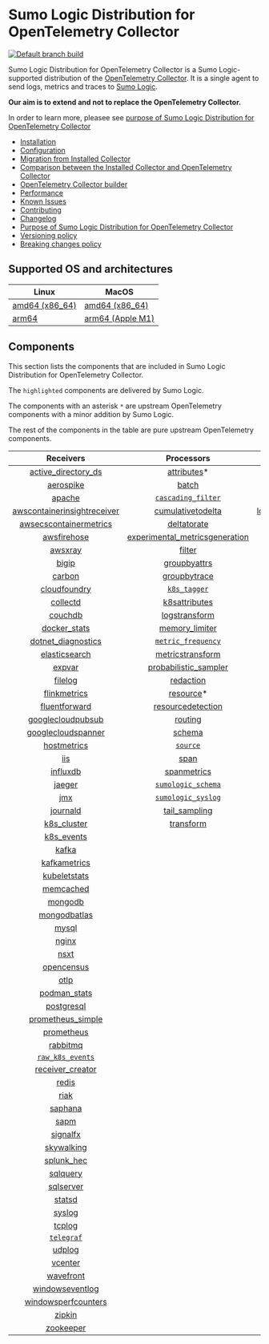 # Sumo Logic Distribution for OpenTelemetry Collector

[![Default branch build](https://github.com/SumoLogic/sumologic-otel-collector/actions/workflows/dev_builds.yml/badge.svg)](https://github.com/SumoLogic/sumologic-otel-collector/actions/workflows/dev_builds.yml)

Sumo Logic Distribution for OpenTelemetry Collector is a Sumo Logic-supported distribution of the [OpenTelemetry Collector][otc_link].
It is a single agent to send logs, metrics and traces to [Sumo Logic][sumologic].

**Our aim is to extend and not to replace the OpenTelemetry Collector.**

In order to learn more, pleasee see [purpose of Sumo Logic Distribution for OpenTelemetry Collector](./docs/UpstreamRelation.md#purpose-of-sumo-logic-distribution-for-opentelemetry-collector)

[otc_link]: https://github.com/open-telemetry/opentelemetry-collector
[sumologic]: https://www.sumologic.com

- [Installation](docs/Installation.md)
- [Configuration](docs/Configuration.md)
- [Migration from Installed Collector](docs/Migration.md)
- [Comparison between the Installed Collector and OpenTelemetry Collector](docs/Comparison.md)
- [OpenTelemetry Collector builder](./otelcolbuilder/README.md)
- [Performance](docs/Performance.md)
- [Known Issues](docs/KnownIssues.md)
- [Contributing](./CONTRIBUTING.md)
- [Changelog](./CHANGELOG.md)
- [Purpose of Sumo Logic Distribution for OpenTelemetry Collector](./docs/UpstreamRelation.md#purpose-of-sumo-logic-distribution-for-opentelemetry-collector)
- [Versioning policy](./docs/UpstreamRelation.md#versioning-policy)
- [Breaking changes policy](./docs/UpstreamRelation.md#breaking-changes-policy)

## Supported OS and architectures

| Linux                         | MacOS                         |
|-------------------------------|-------------------------------|
| [amd64 (x86_64)][linux_amd64] | [amd64 (x86_64)][mac_amd64]   |
| [arm64][linux_arm64]          | [arm64 (Apple M1)][mac_arm64] |

[linux_amd64]: ./docs/Installation.md#linux-on-amd64-x86-64
[linux_arm64]: ./docs/Installation.md#linux-on-arm64
[mac_amd64]: ./docs/Installation.md#macos-on-amd64-x86-64
[mac_arm64]: ./docs/Installation.md#macos-on-arm64-apple-m1-x86-64

## Components

This section lists the components that are included in Sumo Logic Distribution for OpenTelemetry Collector.

The `highlighted` components are delivered by Sumo Logic.

The components with an asterisk `*` are upstream OpenTelemetry components with a minor addition by Sumo Logic.

The rest of the components in the table are pure upstream OpenTelemetry components.

|                         Receivers                          |                          Processors                          |               Exporters                |                  Extensions                  |
|:----------------------------------------------------------:|:------------------------------------------------------------:|:--------------------------------------:|:--------------------------------------------:|
|      [active_directory_ds][activedirectorydsreceiver]      |              [attributes][attributesprocessor]*              |        [carbon][carbonexporter]        |       [asapclient][asapauthextension]        |
|               [aerospike][aerospikereceiver]               |                   [batch][batchprocessor]                    |          [file][fileexporter]          |             [awsproxy][awsproxy]             |
|                  [apache][apachereceiver]                  |        [`cascading_filter`][cascadingfilterprocessor]        |         [kafka][kafkaexporter]         |       [basicauth][basicauthextension]        |
| [awscontainerinsightreceiver][awscontainerinsightreceiver] |       [cumulativetodelta][cumulativetodeltaprocessor]        | [loadbalancing][loadbalancingexporter] | [bearertokenauth][bearertokenauthextension]  |
|  [awsecscontainermetrics][awsecscontainermetricsreceiver]  |             [deltatorate][deltatorateprocessor]              |       [logging][loggingexporter]       |           [db_storage][dbstorage]            |
|             [awsfirehose][awsfirehosereceiver]             | [experimental_metricsgeneration][metricsgenerationprocessor] |          [otlp][otlpexporter]          |      [docker_observer][dockerobserver]       |
|                 [awsxray][awsxrayreceiver]                 |                  [filter][filterprocessor]                   |      [otlphttp][otlphttpexporter]      |         [ecs_observer][ecsobserver]          |
|                   [bigip][bigipreceiver]                   |            [groupbyattrs][groupbyattrsprocessor]             |    [`sumologic`][sumologicexporter]    |     [ecs_task_observer][ecstaskobserver]     |
|                  [carbon][carbonreceiver]                  |            [groupbytrace][groupbytraceprocessor]             |                                        |         [file_storage][filestorage]          |
|            [cloudfoundry][cloudfoundryreceiver]            |                 [`k8s_tagger`][k8sprocessor]                 |                                        |     [health_check][healthcheckextension]     |
|                [collectd][collectdreceiver]                |           [k8sattributes][k8sattributesprocessor]            |                                        |        [host_observer][hostobserver]         |
|                 [couchdb][couchdbreceiver]                 |           [logstransform][logstransformprocessor]            |                                        |       [http_forwarder][httpforwarder]        |
|            [docker_stats][dockerstatsreceiver]             |           [memory_limiter][memorylimiterprocessor]           |                                        | [jaegerremotesampling][jaegerremotesampling] |
|      [dotnet_diagnostics][dotnetdiagnosticsreceiver]       |        [`metric_frequency`][metricfrequencyprocessor]        |                                        |         [k8s_observer][k8sobserver]          |
|           [elasticsearch][elasticsearchreceiver]           |        [metricstransform][metricstransformprocessor]         |                                        |      [memory_ballast][ballastextension]      |
|                  [expvar][expvarreceiver]                  |    [probabilistic_sampler][probabilisticsamplerprocessor]    |                                        |  [oauth2client][oauth2clientauthextension]   |
|                 [filelog][filelogreceiver]                 |               [redaction][redactionprocessor]                |                                        |          [oidc][oidcauthextension]           |
|            [flinkmetrics][flinkmetricsreceiver]            |                [resource][resourceprocessor]*                |                                        |           [pprof][pprofextension]            |
|           [fluentforward][fluentforwardreceiver]           |       [resourcedetection][resourcedetectionprocessor]        |                                        |       [sigv4auth][sigv4authextension]        |
|       [googlecloudpubsub][googlecloudpubsubreceiver]       |                 [routing][routingprocessor]                  |                                        |      [`sumologic`][sumologicextension]       |
|      [googlecloudspanner][googlecloudspannerreceiver]      |                  [schema][schemaprocessor]                   |                                        |          [zpages][zpagesextension]           |
|             [hostmetrics][hostmetricsreceiver]             |                 [`source`][sourceprocessor]                  |                                        |                                              |
|                     [iis][iisreceiver]                     |                    [span][spanprocessor]                     |                                        |                                              |
|                [influxdb][influxdbreceiver]                |             [spanmetrics][spanmetricsprocessor]              |                                        |                                              |
|                  [jaeger][jaegerreceiver]                  |        [`sumologic_schema`][sumologicschemaprocessor]        |                                        |                                              |
|                     [jmx][jmxreceiver]                     |        [`sumologic_syslog`][sumologicsyslogprocessor]        |                                        |                                              |
|                [journald][journaldreceiver]                |            [tail_sampling][tailsamplingprocessor]            |                                        |                                              |
|             [k8s_cluster][k8sclusterreceiver]              |               [transform][transformprocessor]                |                                        |                                              |
|              [k8s_events][k8seventsreceiver]               |                                                              |                                        |                                              |
|                   [kafka][kafkareceiver]                   |                                                              |                                        |                                              |
|            [kafkametrics][kafkametricsreceiver]            |                                                              |                                        |                                              |
|            [kubeletstats][kubeletstatsreceiver]            |                                                              |                                        |                                              |
|               [memcached][memcachedreceiver]               |                                                              |                                        |                                              |
|                 [mongodb][mongodbreceiver]                 |                                                              |                                        |                                              |
|            [mongodbatlas][mongodbatlasreceiver]            |                                                              |                                        |                                              |
|                   [mysql][mysqlreceiver]                   |                                                              |                                        |                                              |
|                   [nginx][nginxreceiver]                   |                                                              |                                        |                                              |
|                    [nsxt][nsxtreceiver]                    |                                                              |                                        |                                              |
|              [opencensus][opencensusreceiver]              |                                                              |                                        |                                              |
|                    [otlp][otlpreceiver]                    |                                                              |                                        |                                              |
|               [podman_stats][podmanreceiver]               |                                                              |                                        |                                              |
|              [postgresql][postgresqlreceiver]              |                                                              |                                        |                                              |
|       [prometheus_simple][simpleprometheusreceiver]        |                                                              |                                        |                                              |
|              [prometheus][prometheusreceiver]              |                                                              |                                        |                                              |
|                [rabbitmq][rabbitmqreceiver]                |                                                              |                                        |                                              |
|          [`raw_k8s_events`][rawk8seventsreceiver]          |                                                              |                                        |                                              |
|            [receiver_creator][receivercreator]             |                                                              |                                        |                                              |
|                   [redis][redisreceiver]                   |                                                              |                                        |                                              |
|                    [riak][riakreceiver]                    |                                                              |                                        |                                              |
|                 [saphana][saphanareceiver]                 |                                                              |                                        |                                              |
|                    [sapm][sapmreceiver]                    |                                                              |                                        |                                              |
|                [signalfx][signalfxreceiver]                |                                                              |                                        |                                              |
|              [skywalking][skywalkingreceiver]              |                                                              |                                        |                                              |
|              [splunk_hec][splunkhecreceiver]               |                                                              |                                        |                                              |
|                [sqlquery][sqlqueryreceiver]                |                                                              |                                        |                                              |
|               [sqlserver][sqlserverreceiver]               |                                                              |                                        |                                              |
|                  [statsd][statsdreceiver]                  |                                                              |                                        |                                              |
|                  [syslog][syslogreceiver]                  |                                                              |                                        |                                              |
|                  [tcplog][tcplogreceiver]                  |                                                              |                                        |                                              |
|               [`telegraf`][telegrafreceiver]               |                                                              |                                        |                                              |
|                  [udplog][udplogreceiver]                  |                                                              |                                        |                                              |
|                 [vcenter][vcenterreceiver]                 |                                                              |                                        |                                              |
|               [wavefront][wavefrontreceiver]               |                                                              |                                        |                                              |
|         [windowseventlog][windowseventlogreceiver]         |                                                              |                                        |                                              |
|     [windowsperfcounters][windowsperfcountersreceiver]     |                                                              |                                        |                                              |
|                  [zipkin][zipkinreceiver]                  |                                                              |                                        |                                              |
|               [zookeeper][zookeeperreceiver]               |                                                              |                                        |                                              |

[activedirectorydsreceiver]: https://github.com/open-telemetry/opentelemetry-collector-contrib/tree/v0.62.0/receiver/activedirectorydsreceiver
[aerospikereceiver]: https://github.com/open-telemetry/opentelemetry-collector-contrib/tree/v0.62.0/receiver/aerospikereceiver
[apachereceiver]: https://github.com/open-telemetry/opentelemetry-collector-contrib/tree/v0.62.0/receiver/apachereceiver
[awscontainerinsightreceiver]: https://github.com/open-telemetry/opentelemetry-collector-contrib/tree/v0.62.0/receiver/awscontainerinsightreceiver
[awsecscontainermetricsreceiver]: https://github.com/open-telemetry/opentelemetry-collector-contrib/tree/v0.62.0/receiver/awsecscontainermetricsreceiver
[awsfirehosereceiver]: https://github.com/open-telemetry/opentelemetry-collector-contrib/tree/v0.62.0/receiver/awsfirehosereceiver
[awsxrayreceiver]: https://github.com/open-telemetry/opentelemetry-collector-contrib/tree/v0.62.0/receiver/awsxrayreceiver
[bigipreceiver]: https://github.com/open-telemetry/opentelemetry-collector-contrib/tree/v0.62.0/receiver/bigipreceiver
[carbonreceiver]: https://github.com/open-telemetry/opentelemetry-collector-contrib/tree/v0.62.0/receiver/carbonreceiver
[cloudfoundryreceiver]: https://github.com/open-telemetry/opentelemetry-collector-contrib/tree/v0.62.0/receiver/cloudfoundryreceiver
[collectdreceiver]: https://github.com/open-telemetry/opentelemetry-collector-contrib/tree/v0.62.0/receiver/collectdreceiver
[couchdbreceiver]: https://github.com/open-telemetry/opentelemetry-collector-contrib/tree/v0.62.0/receiver/couchdbreceiver
[dockerstatsreceiver]: https://github.com/open-telemetry/opentelemetry-collector-contrib/tree/v0.62.0/receiver/dockerstatsreceiver
[dotnetdiagnosticsreceiver]: https://github.com/open-telemetry/opentelemetry-collector-contrib/tree/v0.62.0/receiver/dotnetdiagnosticsreceiver
[elasticsearchreceiver]: https://github.com/open-telemetry/opentelemetry-collector-contrib/tree/v0.62.0/receiver/elasticsearchreceiver
[expvarreceiver]: https://github.com/open-telemetry/opentelemetry-collector-contrib/tree/v0.62.0/receiver/expvarreceiver
[filelogreceiver]: https://github.com/open-telemetry/opentelemetry-collector-contrib/tree/v0.62.0/receiver/filelogreceiver
[flinkmetricsreceiver]: https://github.com/open-telemetry/opentelemetry-collector-contrib/tree/v0.62.0/receiver/flinkmetricsreceiver
[fluentforwardreceiver]: https://github.com/open-telemetry/opentelemetry-collector-contrib/tree/v0.62.0/receiver/fluentforwardreceiver
[googlecloudpubsubreceiver]: https://github.com/open-telemetry/opentelemetry-collector-contrib/tree/v0.62.0/receiver/googlecloudpubsubreceiver
[googlecloudspannerreceiver]: https://github.com/open-telemetry/opentelemetry-collector-contrib/tree/v0.62.0/receiver/googlecloudspannerreceiver
[hostmetricsreceiver]: https://github.com/open-telemetry/opentelemetry-collector-contrib/tree/v0.62.0/receiver/hostmetricsreceiver
[iisreceiver]: https://github.com/open-telemetry/opentelemetry-collector-contrib/tree/v0.62.0/receiver/iisreceiver
[influxdbreceiver]: https://github.com/open-telemetry/opentelemetry-collector-contrib/tree/v0.62.0/receiver/influxdbreceiver
[jaegerreceiver]: https://github.com/open-telemetry/opentelemetry-collector-contrib/tree/v0.62.0/receiver/jaegerreceiver
[jmxreceiver]: https://github.com/open-telemetry/opentelemetry-collector-contrib/tree/v0.62.0/receiver/jmxreceiver
[journaldreceiver]: https://github.com/open-telemetry/opentelemetry-collector-contrib/tree/v0.62.0/receiver/journaldreceiver
[k8sclusterreceiver]: https://github.com/open-telemetry/opentelemetry-collector-contrib/tree/v0.62.0/receiver/k8sclusterreceiver
[k8seventsreceiver]: https://github.com/open-telemetry/opentelemetry-collector-contrib/tree/v0.62.0/receiver/k8seventsreceiver
[kafkareceiver]: https://github.com/open-telemetry/opentelemetry-collector-contrib/tree/v0.62.0/receiver/kafkareceiver
[kafkametricsreceiver]: https://github.com/open-telemetry/opentelemetry-collector-contrib/tree/v0.62.0/receiver/kafkametricsreceiver
[kubeletstatsreceiver]: https://github.com/open-telemetry/opentelemetry-collector-contrib/tree/v0.62.0/receiver/kubeletstatsreceiver
[memcachedreceiver]: https://github.com/open-telemetry/opentelemetry-collector-contrib/tree/v0.62.0/receiver/memcachedreceiver
[mongodbreceiver]: https://github.com/open-telemetry/opentelemetry-collector-contrib/tree/v0.62.0/receiver/mongodbreceiver
[mongodbatlasreceiver]: https://github.com/open-telemetry/opentelemetry-collector-contrib/tree/v0.62.0/receiver/mongodbatlasreceiver
[mysqlreceiver]: https://github.com/open-telemetry/opentelemetry-collector-contrib/tree/v0.62.0/receiver/mysqlreceiver
[nginxreceiver]: https://github.com/open-telemetry/opentelemetry-collector-contrib/tree/v0.62.0/receiver/nginxreceiver
[nsxtreceiver]: https://github.com/open-telemetry/opentelemetry-collector-contrib/tree/v0.62.0/receiver/nsxtreceiver
[opencensusreceiver]: https://github.com/open-telemetry/opentelemetry-collector-contrib/tree/v0.62.0/receiver/opencensusreceiver
[otlpreceiver]: https://github.com/open-telemetry/opentelemetry-collector/tree/v0.62.0/receiver/otlpreceiver
[podmanreceiver]: https://github.com/open-telemetry/opentelemetry-collector-contrib/tree/v0.62.0/receiver/podmanreceiver
[postgresqlreceiver]: https://github.com/open-telemetry/opentelemetry-collector-contrib/tree/v0.62.0/receiver/postgresqlreceiver
[simpleprometheusreceiver]: https://github.com/open-telemetry/opentelemetry-collector-contrib/tree/v0.62.0/receiver/simpleprometheusreceiver
[prometheusreceiver]: https://github.com/open-telemetry/opentelemetry-collector-contrib/tree/v0.62.0/receiver/prometheusreceiver
[rabbitmqreceiver]: https://github.com/open-telemetry/opentelemetry-collector-contrib/tree/v0.62.0/receiver/rabbitmqreceiver
[rawk8seventsreceiver]: ./pkg/receiver/rawk8seventsreceiver
[receivercreator]: https://github.com/open-telemetry/opentelemetry-collector-contrib/tree/v0.62.0/receiver/receivercreator
[redisreceiver]: https://github.com/open-telemetry/opentelemetry-collector-contrib/tree/v0.62.0/receiver/redisreceiver
[riakreceiver]: https://github.com/open-telemetry/opentelemetry-collector-contrib/tree/v0.62.0/receiver/riakreceiver
[saphanareceiver]: https://github.com/open-telemetry/opentelemetry-collector-contrib/tree/v0.62.0/receiver/saphanareceiver
[sapmreceiver]: https://github.com/open-telemetry/opentelemetry-collector-contrib/tree/v0.62.0/receiver/sapmreceiver
[signalfxreceiver]: https://github.com/open-telemetry/opentelemetry-collector-contrib/tree/v0.62.0/receiver/signalfxreceiver
[skywalkingreceiver]: https://github.com/open-telemetry/opentelemetry-collector-contrib/tree/v0.62.0/receiver/skywalkingreceiver
[splunkhecreceiver]: https://github.com/open-telemetry/opentelemetry-collector-contrib/tree/v0.62.0/receiver/splunkhecreceiver
[sqlqueryreceiver]: https://github.com/open-telemetry/opentelemetry-collector-contrib/tree/v0.62.0/receiver/sqlqueryreceiver
[sqlserverreceiver]: https://github.com/open-telemetry/opentelemetry-collector-contrib/tree/v0.62.0/receiver/sqlserverreceiver
[statsdreceiver]: https://github.com/open-telemetry/opentelemetry-collector-contrib/tree/v0.62.0/receiver/statsdreceiver
[syslogreceiver]: https://github.com/open-telemetry/opentelemetry-collector-contrib/tree/v0.62.0/receiver/syslogreceiver
[tcplogreceiver]: https://github.com/open-telemetry/opentelemetry-collector-contrib/tree/v0.62.0/receiver/tcplogreceiver
[telegrafreceiver]: ./pkg/receiver/telegrafreceiver
[udplogreceiver]: https://github.com/open-telemetry/opentelemetry-collector-contrib/tree/v0.62.0/receiver/udplogreceiver
[vcenterreceiver]: https://github.com/open-telemetry/opentelemetry-collector-contrib/tree/v0.62.0/receiver/vcenterreceiver
[wavefrontreceiver]: https://github.com/open-telemetry/opentelemetry-collector-contrib/tree/v0.62.0/receiver/wavefrontreceiver
[windowseventlogreceiver]: https://github.com/open-telemetry/opentelemetry-collector-contrib/tree/v0.62.0/receiver/windowseventlogreceiver
[windowsperfcountersreceiver]: https://github.com/open-telemetry/opentelemetry-collector-contrib/tree/v0.62.0/receiver/windowsperfcountersreceiver
[zipkinreceiver]: https://github.com/open-telemetry/opentelemetry-collector-contrib/tree/v0.62.0/receiver/zipkinreceiver
[zookeeperreceiver]: https://github.com/open-telemetry/opentelemetry-collector-contrib/tree/v0.62.0/receiver/zookeeperreceiver

[attributesprocessor]: https://github.com/SumoLogic/opentelemetry-collector-contrib/tree/v0.62.0-filterprocessor/processor/attributesprocessor
[batchprocessor]: https://github.com/open-telemetry/opentelemetry-collector/tree/v0.62.0/processor/batchprocessor
[cascadingfilterprocessor]: ./pkg/processor/cascadingfilterprocessor
[cumulativetodeltaprocessor]: https://github.com/open-telemetry/opentelemetry-collector-contrib/tree/v0.62.0/processor/cumulativetodeltaprocessor
[deltatorateprocessor]: https://github.com/open-telemetry/opentelemetry-collector-contrib/tree/v0.62.0/processor/deltatorateprocessor
[metricsgenerationprocessor]: https://github.com/open-telemetry/opentelemetry-collector-contrib/tree/v0.62.0/processor/metricsgenerationprocessor

[filterprocessor]: https://github.com/open-telemetry/opentelemetry-collector-contrib/tree/v0.62.0/processor/filterprocessor
[groupbyattrsprocessor]: https://github.com/open-telemetry/opentelemetry-collector-contrib/tree/v0.62.0/processor/groupbyattrsprocessor
[groupbytraceprocessor]: https://github.com/open-telemetry/opentelemetry-collector-contrib/tree/v0.62.0/processor/groupbytraceprocessor
[k8sprocessor]: ./pkg/processor/k8sprocessor
[k8sattributesprocessor]: https://github.com/open-telemetry/opentelemetry-collector-contrib/tree/v0.62.0/processor/k8sattributesprocessor
[logstransformprocessor]: https://github.com/open-telemetry/opentelemetry-collector-contrib/tree/v0.62.0/processor/logstransformprocessor
[memorylimiterprocessor]: https://github.com/open-telemetry/opentelemetry-collector/tree/v0.62.0/processor/memorylimiterprocessor
[metricfrequencyprocessor]: ./pkg/processor/metricfrequencyprocessor
[metricstransformprocessor]: https://github.com/open-telemetry/opentelemetry-collector-contrib/tree/v0.62.0/processor/metricstransformprocessor
[probabilisticsamplerprocessor]: https://github.com/open-telemetry/opentelemetry-collector-contrib/tree/v0.62.0/processor/probabilisticsamplerprocessor
[redactionprocessor]: https://github.com/open-telemetry/opentelemetry-collector-contrib/tree/v0.62.0/processor/redactionprocessor
[resourceprocessor]: https://github.com/SumoLogic/opentelemetry-collector-contrib/tree/v0.62.0-filterprocessor/processor/resourceprocessor
[resourcedetectionprocessor]: https://github.com/open-telemetry/opentelemetry-collector-contrib/tree/v0.62.0/processor/resourcedetectionprocessor
[routingprocessor]: https://github.com/open-telemetry/opentelemetry-collector-contrib/tree/v0.62.0/processor/routingprocessor
[schemaprocessor]: https://github.com/open-telemetry/opentelemetry-collector-contrib/tree/v0.62.0/processor/schemaprocessor
[sourceprocessor]: ./pkg/processor/sourceprocessor
[spanprocessor]: https://github.com/open-telemetry/opentelemetry-collector-contrib/tree/v0.62.0/processor/spanprocessor
[spanmetricsprocessor]: https://github.com/open-telemetry/opentelemetry-collector-contrib/tree/v0.62.0/processor/spanmetricsprocessor
[sumologicschemaprocessor]: ./pkg/processor/sumologicschemaprocessor
[sumologicsyslogprocessor]: ./pkg/processor/sumologicsyslogprocessor
[tailsamplingprocessor]: https://github.com/open-telemetry/opentelemetry-collector-contrib/tree/v0.62.0/processor/tailsamplingprocessor
[transformprocessor]: https://github.com/open-telemetry/opentelemetry-collector-contrib/tree/v0.62.0/processor/transformprocessor

[carbonexporter]: https://github.com/open-telemetry/opentelemetry-collector-contrib/tree/v0.62.0/exporter/carbonexporter
[fileexporter]: https://github.com/open-telemetry/opentelemetry-collector-contrib/tree/v0.62.0/exporter/fileexporter
[kafkaexporter]: https://github.com/open-telemetry/opentelemetry-collector-contrib/tree/v0.62.0/exporter/kafkaexporter
[loadbalancingexporter]: https://github.com/open-telemetry/opentelemetry-collector-contrib/tree/v0.62.0/exporter/loadbalancingexporter
[loggingexporter]: https://github.com/open-telemetry/opentelemetry-collector/tree/v0.62.0/exporter/loggingexporter
[otlpexporter]: https://github.com/open-telemetry/opentelemetry-collector/tree/v0.62.0/exporter/otlpexporter
[otlphttpexporter]: https://github.com/open-telemetry/opentelemetry-collector/tree/v0.62.0/exporter/otlphttpexporter
[sumologicexporter]: ./pkg/exporter/sumologicexporter

[asapauthextension]: https://github.com/open-telemetry/opentelemetry-collector-contrib/tree/v0.62.0/extension/asapauthextension
[awsproxy]: https://github.com/open-telemetry/opentelemetry-collector-contrib/tree/v0.62.0/extension/awsproxy
[basicauthextension]: https://github.com/open-telemetry/opentelemetry-collector-contrib/tree/v0.62.0/extension/basicauthextension
[bearertokenauthextension]: https://github.com/open-telemetry/opentelemetry-collector-contrib/tree/v0.62.0/extension/bearertokenauthextension
[dbstorage]: https://github.com/open-telemetry/opentelemetry-collector-contrib/tree/v0.62.0/extension/storage/dbstorage
[dockerobserver]: https://github.com/open-telemetry/opentelemetry-collector-contrib/tree/v0.62.0/extension/observer/dockerobserver
[ecsobserver]: https://github.com/open-telemetry/opentelemetry-collector-contrib/tree/v0.62.0/extension/observer/ecsobserver
[ecstaskobserver]: https://github.com/open-telemetry/opentelemetry-collector-contrib/tree/v0.62.0/extension/observer/ecstaskobserver
[filestorage]: https://github.com/open-telemetry/opentelemetry-collector-contrib/tree/v0.62.0/extension/storage/filestorage
[healthcheckextension]: https://github.com/open-telemetry/opentelemetry-collector-contrib/tree/v0.62.0/extension/healthcheckextension
[hostobserver]: https://github.com/open-telemetry/opentelemetry-collector-contrib/tree/v0.62.0/extension/observer/hostobserver
[httpforwarder]: https://github.com/open-telemetry/opentelemetry-collector-contrib/tree/v0.62.0/extension/httpforwarder
[jaegerremotesampling]: https://github.com/open-telemetry/opentelemetry-collector-contrib/tree/v0.62.0/extension/jaegerremotesampling
[k8sobserver]: https://github.com/open-telemetry/opentelemetry-collector-contrib/tree/v0.62.0/extension/observer/k8sobserver
[ballastextension]: https://github.com/open-telemetry/opentelemetry-collector/tree/v0.62.0/extension/ballastextension
[oauth2clientauthextension]: https://github.com/open-telemetry/opentelemetry-collector-contrib/tree/v0.62.0/extension/oauth2clientauthextension
[oidcauthextension]: https://github.com/open-telemetry/opentelemetry-collector-contrib/tree/v0.62.0/extension/oidcauthextension
[pprofextension]: https://github.com/open-telemetry/opentelemetry-collector-contrib/tree/v0.62.0/extension/pprofextension
[sigv4authextension]: https://github.com/open-telemetry/opentelemetry-collector-contrib/tree/v0.62.0/extension/sigv4authextension
[sumologicextension]: ./pkg/extension/sumologicextension
[zpagesextension]: https://github.com/open-telemetry/opentelemetry-collector/tree/v0.62.0/extension/zpagesextension
